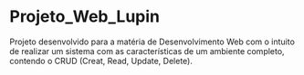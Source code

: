 # Projeto_Web_Lupin
 Projeto desenvolvido para a matéria de Desenvolvimento Web com o intuito de realizar um sistema com as características de um ambiente completo, contendo o CRUD (Creat, Read, Update, Delete).
